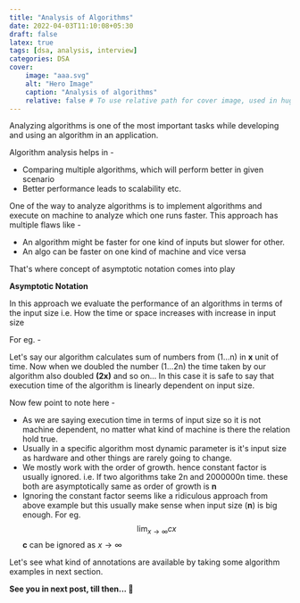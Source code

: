 ```yaml
---
title: "Analysis of Algorithms"
date: 2022-04-03T11:10:08+05:30
draft: false
latex: true
tags: [dsa, analysis, interview]
categories: DSA
cover:
    image: "aaa.svg"
    alt: "Hero Image"
    caption: "Analysis of algorithms"
    relative: false # To use relative path for cover image, used in hugo Page-bundles
---
```


Analyzing algorithms is one of the most important tasks while developing and using an algorithm in an application.

Algorithm analysis helps in -

-   Comparing multiple algorithms, which will perform better in given scenario
-   Better performance leads to scalability etc.

One of the way to analyze algorithms is to implement algorithms and execute on machine to analyze which one runs faster. This approach has multiple flaws like -

-   An algorithm might be faster for one kind of inputs but slower for other.
-   An algo can be faster on one kind of machine and vice versa

That's where concept of asymptotic notation comes into play

**Asymptotic Notation**

In this approach we evaluate the performance of an algorithms in terms of the input size i.e. How the time or space increases with increase in input size

For eg. -

Let's say our algorithm calculates sum of numbers from (1...n) in **x** unit of time. Now when we doubled the number (1...2n) the time taken by our algorithm also doubled **(2x)** and so on... In this case it is safe to say that execution time of the algorithm is linearly dependent on input size.

Now few point to note here -

-   As we are saying execution time in terms of input size so it is not machine dependent, no matter what kind of machine is there the relation hold true.
-   Usually in a specific algorithm most dynamic parameter is it's input size as hardware and other things are rarely going to change.
-   We mostly work with the order of growth. hence constant factor is usually ignored. i.e. If two algorithms take 2n and 2000000n time. these both are asymptotically same as order of growth is **n**
-   Ignoring the constant factor seems like a ridiculous approach from above example but this usually make sense when input size (**n**) is big enough. For eg. $$\lim_{x \to \infty} cx$$ **c** can be ignored as ${x \to \infty}$

Let's see what kind of annotations are available by taking some algorithm examples in next section.

**See you in next post, till then... 👋**
